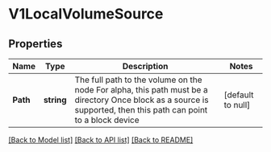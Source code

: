 # V1LocalVolumeSource

## Properties
Name | Type | Description | Notes
------------ | ------------- | ------------- | -------------
**Path** | **string** | The full path to the volume on the node For alpha, this path must be a directory Once block as a source is supported, then this path can point to a block device | [default to null]

[[Back to Model list]](../README.md#documentation-for-models) [[Back to API list]](../README.md#documentation-for-api-endpoints) [[Back to README]](../README.md)


